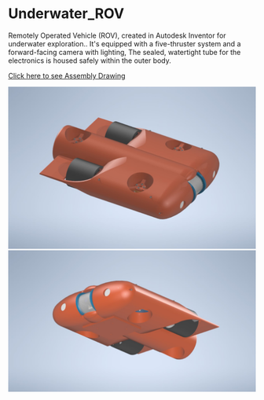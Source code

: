 # Underwater_ROV
Remotely Operated Vehicle (ROV), created in Autodesk Inventor for underwater exploration.. It's equipped with a five-thruster system and a forward-facing camera with lighting, The sealed, watertight tube for the electronics is housed safely within the outer body.

[Click here to see Assembly Drawing](ROV-1.pdf)

![Colour Model Render ](ROV.jpg)
![Colour Model Render](ROV2.jpg)
